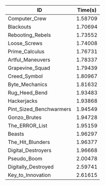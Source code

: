 |ID|Time(s)|
|-|-|
|Computer_Crew|1.58709|
|Blackouts|1.70694|
|Rebooting_Rebels|1.73552|
|Loose_Screws|1.74008|
|Prime_Calculus|1.76731|
|Artful_Maneuvers|1.78337|
|Grapevine_Squad|1.79439|
|Creed_Symbol|1.80967|
|Byte_Mechanics|1.81632|
|Rug_Heed_Bend|1.93483|
|Hackerjacks|1.93868|
|Pint_Sized_Benchwarmers|1.94549|
|Gonzo_Brutes|1.94728|
|The_ERROR_List|1.95159|
|Beasts|1.96297|
|The_Hit_Blunders|1.96377|
|Digital_Destroyers|1.96668|
|Pseudo_Boom|2.00478|
|Digitally_Destroyed|2.59741|
|Key_to_Innovation|2.61615|
